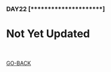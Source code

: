 <h3 align="left">DAY22 [*********************]
</h3>

# Not Yet Updated
<br><br>
<a href="https://github.com/n00bcooD3R/advent-of-cyber3">GO-BACK</a>
